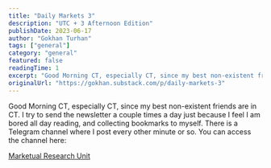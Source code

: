 ```yaml
---
title: "Daily Markets 3"
description: "UTC + 3 Afternoon Edition"
publishDate: 2023-06-17
author: "Gokhan Turhan"
tags: ["general"]
category: "general"
featured: false
readingTime: 1
excerpt: "Good Morning CT, especially CT, since my best non-existent friends are in CT. I try to send the newsletter a couple times a day just because I feel I am bored all day reading, and collecting..."
originalUrl: "https://gokhan.substack.com/p/daily-markets-3"
---
```


Good Morning CT, especially CT, since my best non-existent friends are in CT. I try to send the newsletter a couple times a day just because I feel I am bored all day reading, and collecting bookmarks to myself. There is a Telegram channel where I post every other minute or so. You can access the channel here:

[Marketual Research Unit](https://t.me/artinfinance)